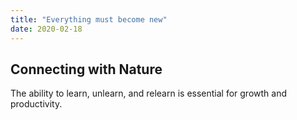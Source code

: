 ```yaml
---
title: "Everything must become new"
date: 2020-02-18
---
```


## Connecting with Nature

The ability to learn, unlearn, and relearn is essential for growth and productivity.



